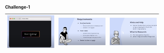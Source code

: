 **Challenge-1**

| ![Image1](images/1.png) | ![Image2](images/2.png) | ![Image3](images/3.png) |
|-----------------------|-----------------------|-----------------------|
